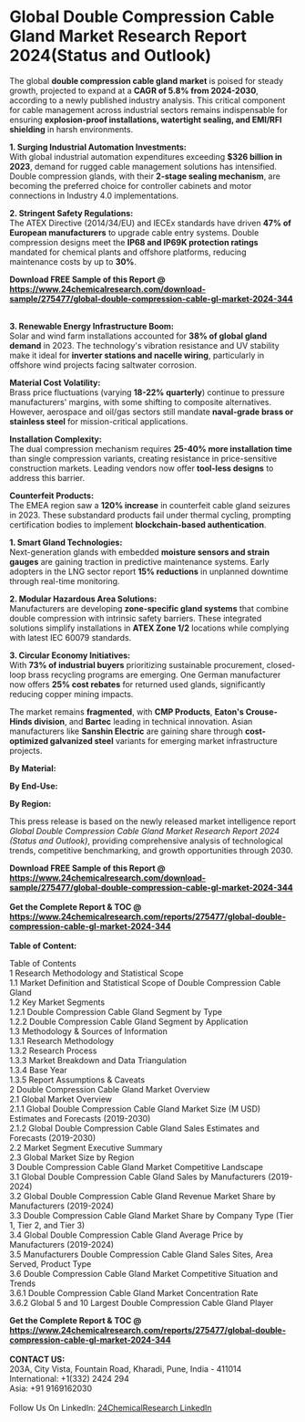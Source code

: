 <h1>Global Double Compression Cable Gland Market Research Report 2024(Status and Outlook)</h1><p>The global <strong>double compression cable gland market</strong> is poised for steady growth, projected to expand at a <strong>CAGR of 5.8% from 2024-2030</strong>, according to a newly published industry analysis. This critical component for cable management across industrial sectors remains indispensable for ensuring <strong>explosion-proof installations, watertight sealing, and EMI/RFI shielding</strong> in harsh environments.</p><p><strong>1. Surging Industrial Automation Investments:</strong><br>
With global industrial automation expenditures exceeding <strong>$326 billion in 2023</strong>, demand for rugged cable management solutions has intensified. Double compression glands, with their <strong>2-stage sealing mechanism</strong>, are becoming the preferred choice for controller cabinets and motor connections in Industry 4.0 implementations.</p><p><strong>2. Stringent Safety Regulations:</strong><br>
The ATEX Directive (2014/34/EU) and IECEx standards have driven <strong>47% of European manufacturers</strong> to upgrade cable entry systems. Double compression designs meet the <strong>IP68 and IP69K protection ratings</strong> mandated for chemical plants and offshore platforms, reducing maintenance costs by up to <strong>30%</strong>.</p><div><b>Download FREE Sample of this Report @ 
            <a href="https://www.24chemicalresearch.com/download-sample/275477/global-double-compression-cable-gl-market-2024-344">
            https://www.24chemicalresearch.com/download-sample/275477/global-double-compression-cable-gl-market-2024-344</a></b></div><br><p><strong>3. Renewable Energy Infrastructure Boom:</strong><br>
Solar and wind farm installations accounted for <strong>38% of global gland demand</strong> in 2023. The technology's vibration resistance and UV stability make it ideal for <strong>inverter stations and nacelle wiring</strong>, particularly in offshore wind projects facing saltwater corrosion.</p><p><strong>Material Cost Volatility:</strong><br>
    Brass price fluctuations (varying <strong>18-22% quarterly</strong>) continue to pressure manufacturers' margins, with some shifting to composite alternatives. However, aerospace and oil/gas sectors still mandate <strong>naval-grade brass or stainless steel</strong> for mission-critical applications.</p><p><strong>Installation Complexity:</strong><br>
    The dual compression mechanism requires <strong>25-40% more installation time</strong> than single compression variants, creating resistance in price-sensitive construction markets. Leading vendors now offer <strong>tool-less designs</strong> to address this barrier.</p><p><strong>Counterfeit Products:</strong><br>
    The EMEA region saw a <strong>120% increase</strong> in counterfeit cable gland seizures in 2023. These substandard products fail under thermal cycling, prompting certification bodies to implement <strong>blockchain-based authentication</strong>.</p><p><strong>1. Smart Gland Technologies:</strong><br>
Next-generation glands with embedded <strong>moisture sensors and strain gauges</strong> are gaining traction in predictive maintenance systems. Early adopters in the LNG sector report <strong>15% reductions</strong> in unplanned downtime through real-time monitoring.</p><p><strong>2. Modular Hazardous Area Solutions:</strong><br>
Manufacturers are developing <strong>zone-specific gland systems</strong> that combine double compression with intrinsic safety barriers. These integrated solutions simplify installations in <strong>ATEX Zone 1/2</strong> locations while complying with latest IEC 60079 standards.</p><p><strong>3. Circular Economy Initiatives:</strong><br>
With <strong>73% of industrial buyers</strong> prioritizing sustainable procurement, closed-loop brass recycling programs are emerging. One German manufacturer now offers <strong>25% cost rebates</strong> for returned used glands, significantly reducing copper mining impacts.</p><p>The market remains <strong>fragmented</strong>, with <strong>CMP Products</strong>, <strong>Eaton's Crouse-Hinds division</strong>, and <strong>Bartec</strong> leading in technical innovation. Asian manufacturers like <strong>Sanshin Electric</strong> are gaining share through <strong>cost-optimized galvanized steel</strong> variants for emerging market infrastructure projects.</p><p><strong>By Material:</strong></p><p><strong>By End-Use:</strong></p><p><strong>By Region:</strong></p><p>This press release is based on the newly released market intelligence report <em>Global Double Compression Cable Gland Market Research Report 2024 (Status and Outlook)</em>, providing comprehensive analysis of technological trends, competitive benchmarking, and growth opportunities through 2030.</p><div><b>Download FREE Sample of this Report @ 
            <a href="https://www.24chemicalresearch.com/download-sample/275477/global-double-compression-cable-gl-market-2024-344">
            https://www.24chemicalresearch.com/download-sample/275477/global-double-compression-cable-gl-market-2024-344</a></b></div><br><div><b>Get the Complete Report & TOC @ 
            <a href="https://www.24chemicalresearch.com/reports/275477/global-double-compression-cable-gl-market-2024-344">
            https://www.24chemicalresearch.com/reports/275477/global-double-compression-cable-gl-market-2024-344</a></b></div><br>
            <b>Table of Content:</b><p>Table of Contents<br />
1 Research Methodology and Statistical Scope<br />
1.1 Market Definition and Statistical Scope of Double Compression Cable Gland<br />
1.2 Key Market Segments<br />
1.2.1 Double Compression Cable Gland Segment by Type<br />
1.2.2 Double Compression Cable Gland Segment by Application<br />
1.3 Methodology & Sources of Information<br />
1.3.1 Research Methodology<br />
1.3.2 Research Process<br />
1.3.3 Market Breakdown and Data Triangulation<br />
1.3.4 Base Year<br />
1.3.5 Report Assumptions & Caveats<br />
2 Double Compression Cable Gland Market Overview<br />
2.1 Global Market Overview<br />
2.1.1 Global Double Compression Cable Gland Market Size (M USD) Estimates and Forecasts (2019-2030)<br />
2.1.2 Global Double Compression Cable Gland Sales Estimates and Forecasts (2019-2030)<br />
2.2 Market Segment Executive Summary<br />
2.3 Global Market Size by Region<br />
3 Double Compression Cable Gland Market Competitive Landscape<br />
3.1 Global Double Compression Cable Gland Sales by Manufacturers (2019-2024)<br />
3.2 Global Double Compression Cable Gland Revenue Market Share by Manufacturers (2019-2024)<br />
3.3 Double Compression Cable Gland Market Share by Company Type (Tier 1, Tier 2, and Tier 3)<br />
3.4 Global Double Compression Cable Gland Average Price by Manufacturers (2019-2024)<br />
3.5 Manufacturers Double Compression Cable Gland Sales Sites, Area Served, Product Type<br />
3.6 Double Compression Cable Gland Market Competitive Situation and Trends<br />
3.6.1 Double Compression Cable Gland Market Concentration Rate<br />
3.6.2 Global 5 and 10 Largest Double Compression Cable Gland Player</p><div><b>Get the Complete Report & TOC @ 
            <a href="https://www.24chemicalresearch.com/reports/275477/global-double-compression-cable-gl-market-2024-344">
            https://www.24chemicalresearch.com/reports/275477/global-double-compression-cable-gl-market-2024-344</a></b></div><br><b>CONTACT US:</b><br>
            203A, City Vista, Fountain Road, Kharadi, Pune, India - 411014<br>
            International: +1(332) 2424 294<br>
            Asia: +91 9169162030 <br><br>
            Follow Us On LinkedIn: <a href="https://www.linkedin.com/company/24chemicalresearch/">24ChemicalResearch LinkedIn</a>